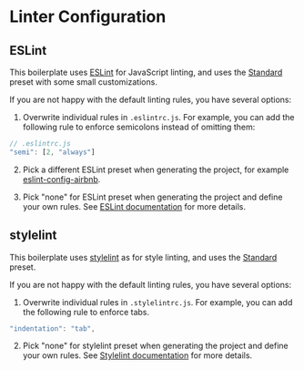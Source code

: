 # Linter Configuration

## ESLint
This boilerplate uses [ESLint](http://eslint.org/) for JavaScript linting, and uses the [Standard](https://github.com/feross/standard/blob/master/RULES.md) preset with some small customizations.

If you are not happy with the default linting rules, you have several options:

1. Overwrite individual rules in `.eslintrc.js`. For example, you can add the following rule to enforce semicolons instead of omitting them:

  ``` js
  // .eslintrc.js
  "semi": [2, "always"]
  ```

2. Pick a different ESLint preset when generating the project, for example [eslint-config-airbnb](https://github.com/airbnb/javascript/tree/master/packages/eslint-config-airbnb).

3. Pick "none" for ESLint preset when generating the project and define your own rules. See [ESLint documentation](http://eslint.org/docs/rules/) for more details.

## stylelint
This boilerplate uses [stylelint](http://stylint.io/) as for style linting, and uses the [Standard](https://github.com/stylelint/stylelint-config-standard) preset.

If you are not happy with the default linting rules, you have several options:

1. Overwrite individual rules in `.stylelintrc.js`. For example, you can add the following rule to enforce tabs.

  ``` js
  "indentation": "tab",
  ```

2. Pick "none" for stylelint preset when generating the project and define your own rules. See [Stylelint documentation](http://stylelint.io/user-guide/rules/) for more details.

